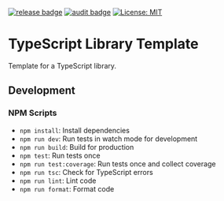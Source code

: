 [![release badge](https://github.com/Symmetronic/typescript-library-template/actions/workflows/release.yml/badge.svg)](https://github.com/Symmetronic/typescript-library-template/actions/workflows/release.yml)
[![audit badge](https://github.com/Symmetronic/typescript-library-template/actions/workflows/audit.yml/badge.svg)](https://github.com/Symmetronic/typescript-library-template/actions/workflows/audit.yml)
[![License: MIT](https://img.shields.io/badge/License-MIT-yellow.svg)](https://opensource.org/licenses/MIT)

<!-- TODO: Add coverage script and badge -->

# TypeScript Library Template

Template for a TypeScript library.

## Development

### NPM Scripts

- `npm install`: Install dependencies
- `npm run dev`: Run tests in watch mode for development
- `npm run build`: Build for production
- `npm test`: Run tests once
- `npm run test:coverage`: Run tests once and collect coverage
- `npm run tsc`: Check for TypeScript errors
- `npm run lint`: Lint code
- `npm run format`: Format code
